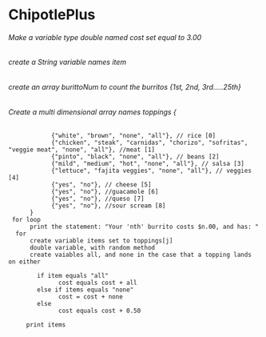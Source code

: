 # ChipotlePlus


###### Make a variable type double named cost set equal to 3.00
###### create a String variable names item
###### create an array burittoNum to count the burritos {1st, 2nd, 3rd.....25th}
###### Create a multi dimensional array names toppings {
                {"white", "brown", "none", "all"}, // rice [0]
                {"chicken", "steak", "carnidas", "chorizo", "sofritas", "veggie meat", "none", "all"}, //meat [1]
                {"pinto", "black", "none", "all"}, // beans [2]
                {"mild", "medium", "hot", "none", "all"}, // salsa [3]
                {"lettuce", "fajita veggies", "none", "all"}, // veggies [4]
                {"yes", "no"}, // cheese [5]
                {"yes", "no"}, //guacamole [6]
                {"yes", "no"}, //queso [7]
                {"yes", "no"}, //sour scream [8]
          }
     for loop 
          print the statement: "Your 'nth' burrito costs $n.00, and has: "
      for
          create variable items set to toppings[j]
          double variable, with random method
          create vaiables all, and none in the case that a topping lands on either
          
            if item equals "all"
                  cost equals cost + all
            else if items equals "none"
                  cost = cost + none
            else
                  cost equals cost + 0.50
                                
         print items
